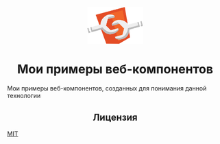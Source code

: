 <div align="center">
  <img width="130" alt="Логотип веб-компонентов" src="/logo/logo.svg">
</div>

<h1 align="center">Мои примеры веб-компонентов</h1>

Мои примеры веб-компонентов, созданных для понимания данной технологии

<h2 align="center">Лицензия</h2>

[MIT](/LICENSE)
